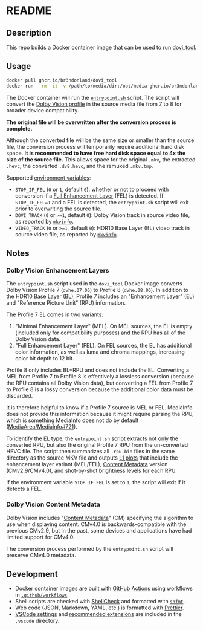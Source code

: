 # README

## Description

This repo builds a Docker container image that can be used to run [dovi_tool](https://github.com/quietvoid/dovi_tool).

## Usage

```sh
docker pull ghcr.io/br3ndonland/dovi_tool
docker run --rm -it -v /path/to/media/dir:/opt/media ghcr.io/br3ndonland/dovi_tool '<filename>' dvhe.07
```

The Docker container will run the [`entrypoint.sh`](./dovi_tool/entrypoint.sh) script. The script will convert the [Dolby Vision profile](https://professionalsupport.dolby.com/s/article/What-is-Dolby-Vision-Profile?language=en_US) in the source media file from 7 to 8 for broader device compatibility.

**The original file will be overwritten after the conversion process is complete.**

Although the converted file will be the same size or smaller than the source file, the conversion process will temporarily require additional hard disk space. **It is recommended to have free hard disk space equal to 4x the size of the source file.** This allows space for the original `.mkv`, the extracted `.hevc`, the converted `.dv8.hevc`, and the remuxed `.mkv.tmp`.

Supported [environment variables](https://docs.docker.com/reference/cli/docker/container/run/#env):

- `STOP_IF_FEL` (`0` or `1`, default `0`): whether or not to proceed with conversion if a [Full Enhancement Layer](#dolby-vision-enhancement-layers) (FEL) is detected. If `STOP_IF_FEL=1` and a FEL is detected, the `entrypoint.sh` script will exit prior to overwriting the source file.
- `DOVI_TRACK` (`0` or `>=1`, default `0`): Dolby Vision track in source video file, as reported by [`mkvinfo`](https://mkvtoolnix.download/doc/mkvinfo.html).
- `VIDEO_TRACK` (`0` or `>=1`, default `0`): HDR10 Base Layer (BL) video track in source video file, as reported by [`mkvinfo`](https://mkvtoolnix.download/doc/mkvinfo.html).

## Notes

### Dolby Vision Enhancement Layers

The `entrypoint.sh` script used in the `dovi_tool` Docker image converts Dolby Vision Profile 7 (`dvhe.07.06`) to Profile 8 (`dvhe.08.06`). In addition to the HDR10 Base Layer (BL), Profile 7 includes an "Enhancement Layer" (EL) and "Reference Picture Unit" (RPU) information.

The Profile 7 EL comes in two variants:

1. "Minimal Enhancement Layer" (MEL). On MEL sources, the EL is empty (included only for compatibility purposes) and the RPU has all of the Dolby Vision data.
2. "Full Enhancement Layer" (FEL). On FEL sources, the EL has additional color information, as well as luma and chroma mappings, increasing color bit depth to 12 bit.

Profile 8 only includes BL+RPU and does not include the EL. Converting a MEL from Profile 7 to Profile 8 is effectively a lossless conversion (because the RPU contains all Dolby Vision data), but converting a FEL from Profile 7 to Profile 8 is a lossy conversion because the additional color data must be discarded.

It is therefore helpful to know if a Profile 7 source is MEL or FEL. MediaInfo does not provide this information because it might require parsing the RPU, which is something MediaInfo does not do by default ([MediaArea/MediaInfo#721](https://github.com/MediaArea/MediaInfo/issues/721)).

To identify the EL type, the `entrypoint.sh` script extracts not only the converted RPU, but also the original Profile 7 RPU from the un-converted HEVC file. The script then summarizes all `.rpu.bin` files in the same directory as the source MKV file and outputs [L1 plots](https://professionalsupport.dolby.com/s/article/Dolby-Vision-Content-Creation-Best-Practices-Guide?language=en_US) that include the enhancement layer variant (MEL/FEL), [Content Metadata](#dolby-vision-content-metadata) version (CMv2.9/CMv4.0), and shot-by-shot brightness levels for each RPU.

If the environment variable `STOP_IF_FEL` is set to `1`, the script will exit if it detects a FEL.

### Dolby Vision Content Metadata

Dolby Vision includes "[Content Metadata](https://professionalsupport.dolby.com/s/article/Dolby-Vision-Metadata-Levels?language=en_US)" (CM) specifying the algorithm to use when displaying content. CMv4.0 is backwards-compatible with the previous CMv2.9, but in the past, some devices and applications have had limited support for CMv4.0.

The conversion process performed by the `entrypoint.sh` script will preserve CMv4.0 metadata.

## Development

- Docker container images are built with [GitHub Actions](https://docs.github.com/en/actions) using workflows in [`.github/workflows`](./.github/workflows/ci.yml).
- Shell scripts are checked with [ShellCheck](https://github.com/koalaman/shellcheck) and formatted with [`shfmt`](https://github.com/mvdan/sh).
- Web code (JSON, Markdown, YAML, etc.) is formatted with [Prettier](https://prettier.io/).
- [VSCode settings](https://code.visualstudio.com/docs/getstarted/settings) and [recommended extensions](https://code.visualstudio.com/docs/editor/extension-marketplace#_workspace-recommended-extensions) are included in the `.vscode` directory.
